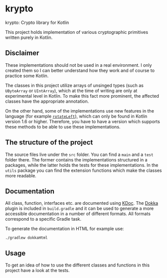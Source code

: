# krypto
krypto: Crypto library for Kotlin

This project holds implementation of various cryptographic primitives written purely in Kotlin.

## Disclaimer

These implementations should not be used in a real environment. I only created them so I can better understand how they work and of course to practice some Kotlin.

The classes in this project utilize arrays of unsinged types (such as `UByteArray` or `UIntArray`), which at the time of writing are only at experimental level in Kotlin. To make this fact more prominent, the affected classes have the appropriate annotation.

On the other hand, some of the implementations use new features in the language (for example [`rotateLeft`](https://kotlinlang.org/api/latest/jvm/stdlib/kotlin/rotate-left.html)), which can only be found in Kotlin version 1.6 or higher. Therefore, you have to have a version which supports these methods to be able to use these implementations.

## The structure of the project

The source files live under the `src` folder. You can find a `main` and a `test` folder there. The former contains the implementations structured in a packages, while the latter holds the tests for these implementations. In the `utils` package you can find the extension functions which make the classes more readable.

## Documentation

All class, function, interfaces etc. are documented using [KDoc](https://kotlinlang.org/docs/kotlin-doc.html). The [Dokka](https://github.com/Kotlin/dokka) plugin is included in `build.gradle` and it can be used to generate a more accessible  documentation in a number of different formats. All formats correspond to a specific Gradle task.

To generate the documentation in HTML for example use:
```
./gradlew dokkaHtml
```

## Usage

To get an idea of how to use the different classes and functions in this project have a look at the tests.
